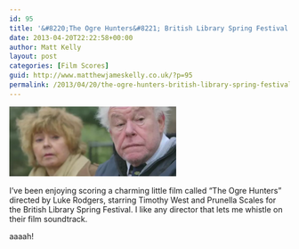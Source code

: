```yaml
---
id: 95
title: '&#8220;The Ogre Hunters&#8221; British Library Spring Festival'
date: 2013-04-20T22:22:58+00:00
author: Matt Kelly
layout: post
categories: [Film Scores]
guid: http://www.matthewjameskelly.co.uk/?p=95
permalink: /2013/04/20/the-ogre-hunters-british-library-spring-festival/
---
```

[<img class="alignnone size-medium wp-image-101" alt="Picture 16" src="/mjkwp/wp-content/uploads/2013/04/Picture-16-300x125.png" width="300" height="125" />](/mjkwp/wp-content/uploads/2013/04/Picture-16.png) 

I&#8217;ve been enjoying scoring a charming little film called &#8220;The Ogre Hunters&#8221; directed by Luke Rodgers, starring Timothy West and Prunella Scales for the British Library Spring Festival. I like any director that lets me whistle on their film soundtrack.



aaaah!